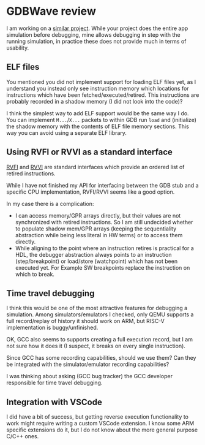# GDBWave review

I am working on a [similar project](https://github.com/jeras/gdb_server_stub_sv).
While your project does the entire app simulation before debugging,
mine allows debugging in step with the running simulation,
in practice these does not provide much in terms of usability.

## ELF files

You mentioned you did not implement support for loading ELF files yet,
as I understand you instead only see instruction memory which locations
for instructions which have been fetched/executed/retired.
This instructions are probably recorded in a shadow memory (I did not look into the code)?

I think the simplest way to add ELF support would be the same way I do.
You can implement `M...`/`X...` packets to within GDB run `load`
and (initialize) the shadow memory with the contents of ELF file memory sections.
This way you can avoid using a separate ELF library.

## Using RVFI or RVVI as a standard interface

[RVFI](https://github.com/SymbioticEDA/riscv-formal/blob/master/docs/rvfi.md) and
[RVVI](https://github.com/riscv-verification/RVVI) are standard interfaces
which provide an ordered list of retired instructions.

While I have not finished my API for interfacing between the GDB stub
and a specific CPU implementation, RVFI/RVVI seems like a good option.

In my case there is a complication:

* I can access memory/GPR arrays directly,
  but their values are not synchronized with retired instructions.
  So I am still undecided whether to populate shadow mem/GPR arrays
  (keeping the sequentiality abstraction while being less literal in HW terms)
  or to access them directly.
* While aligning to the point where an instruction retires is practical for a HDL,
  the debugger abstraction always points to an instruction (step/breakpoint) or
  load/store (watchpoint) which has not been executed yet.
  For Example SW breakpoints replace the instruction on which to break.

## Time travel debugging

I think this would be one of the most attractive features for debugging a simulation.
Among simulators/emulators I checked, only QEMU supports a full record/replay of history
it should work on ARM, but RISC-V implementation is buggy/unfinished.

OK, GCC also seems to supports creating a full execution record,
but I am not sure how it does it (I suspect, it breaks on every single instruction).

Since GCC has some recording capabilities, should we use them?
Can they be integrated with the simulator/emulator recording capabilities?

I was thinking about asking (GCC bug tracker) the GCC developer responsible for time travel debugging.

## Integration with VSCode

I did have a bit of success, but getting reverse execution functionality to work
might require writing a custom VSCode extension.
I know some ARM specific extensions do it, but I do not know about the more general purpose C/C++ ones.

